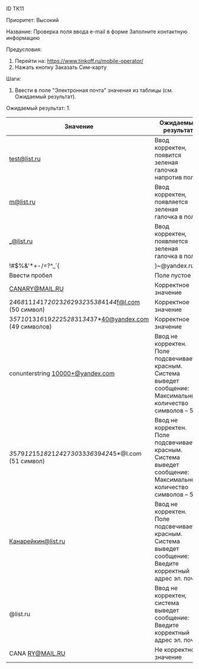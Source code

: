 ID		ТК11

Приоритет:	Высокий

Название: 	Проверка поля ввода e-mail в форме Заполните контактную информацию

Предусловия:

1.	Перейти на: https://www.tinkoff.ru/mobile-operator/
2.	Нажать кнопку Заказать Сим-карту

Шаги:
1.	Ввести в поле "Электронная почта" значения из таблицы (см. Ожидаемый результат).

Ожидаемый результат:
1.

|    Значение                                                           |    Ожидаемый результат                                                                                                   |
|-----------------------------------------------------------------------|--------------------------------------------------------------------------------------------------------------------------|
|    test@list.ru                                                       |    Ввод корректен, появится зеленая галочка напротив   поля                                                              |
|    m@list.ru                                                          |    Ввод корректен, появляется зеленая галочка в поле.                                                                    |
|    _@list.ru                                                          |    Ввод корректен, появляется зеленая галочка в поле.                                                                    |
|    !#$%&'*+-/=?^_`{|}~@yandex.ru                                      |    Ввод корректен                                                                                                        |
|    Ввести пробел                                                      |    Поле пустое                                                                                                           |
|    CANARY@MAIL.RU                                                     |    Корректное значение                                                                                                   |
|    2*4*6*8*11*14*17*20*23*26*29*32*35*38*41*44*f@l.com (50 символ)    |    Корректное               значение                                                                                     |
|    3*5*7*10*13*16*19*22*25*28*31*34*37*40@yandex.com (49 символов)    |    Корректное значение                                                                                                   |
|    conunterstring 10000+@yandex.com                                   |    Ввод не корректен. Поле подсвечивается красным. Система   выведет сообщение: Максимальное количество символов – 50    |
|    *3*5*7*9*12*15*18*21*24*27*30*33*36*39*42*45*@l.com (51 символ)    |    Ввод не корректен. Поле подсвечивается красным. Система   выведет сообщение: Максимальное количество символов – 50    |
|    Канарейкин@list.ru                                                 |    Ввод не корректен. Поле подсвечивается красным. Система   выведет сообщение: Введите корректный адрес эл. почты       |
|    @list.ru                                                           |    Ввод не корректен, система выведет сообщение:   Введите корректный адрес эл. почты                                    |
|    CANA RY@MAIL.RU                                                    |    Не корректное значение                                                                                                |
